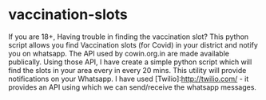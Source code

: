 # vaccination-slots
If you are 18+, Having trouble in finding the vaccination slot?
This python script allows you find Vaccination slots (for Covid) in your district and notify you on whatsapp.
The API used by cowin.org.in are made available publically. Using those API, I have create a simple python script which will find the slots in your area every
in every 20 mins.
This utility will provide notifications on your Whatsapp.
I have used [Twilio]:http://twilio.com/ - it provides an API using which we can send/receive the whatsapp messages.
